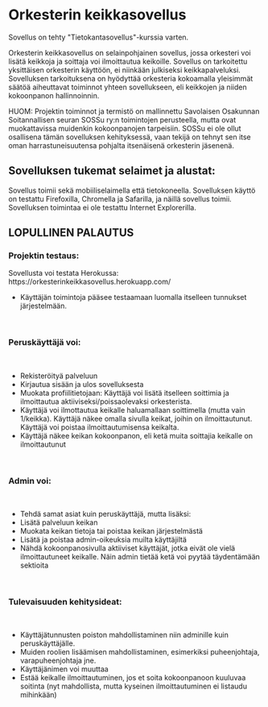 # Orkesterin keikkasovellus
Sovellus on tehty "Tietokantasovellus"-kurssia varten. 

Orkesterin keikkasovellus on selainpohjainen sovellus, jossa orkesteri voi lisätä keikkoja ja soittaja voi ilmoittautua keikoille. Sovellus on tarkoitettu yksittäisen orkesterin käyttöön, ei niinkään julkiseksi keikkapalveluksi. Sovelluksen tarkoituksena on hyödyttää orkesteria kokoamalla yleisimmät säätöä aiheuttavat toiminnot yhteen sovellukseen, eli keikkojen ja niiden kokoonpanon hallinnoinnin.

HUOM: Projektin toiminnot ja termistö on mallinnettu Savolaisen Osakunnan Soitannallisen seuran SOSSu ry:n toimintojen perusteella, mutta ovat muokattavissa muidenkin kokoonpanojen tarpeisiin. SOSSu ei ole ollut osallisena tämän sovelluksen kehityksessä, vaan tekijä on tehnyt sen itse oman harrastuneisuutensa pohjalta itsenäisenä orkesterin jäsenenä. 

<h2>Sovelluksen tukemat selaimet ja alustat:</h2>
Sovellus toimii sekä mobiiliselaimella että tietokoneella. Sovelluksen käyttö on testattu Firefoxilla, Chromella ja Safarilla, ja näillä sovellus toimii. Sovelluksen toimintaa ei ole testattu Internet Explorerilla.

<h2>LOPULLINEN PALAUTUS</h2>

<h3>Projektin testaus:</h3>
Sovellusta voi testata Herokussa: https://orkesterinkeikkasovellus.herokuapp.com/ 
<br>

 - Käyttäjän toimintoja pääsee testaamaan luomalla itselleen tunnukset järjestelmään.
<br>
<h3>Peruskäyttäjä voi:</h3>
<br>

 - Rekisteröityä palveluun
 - Kirjautua sisään ja ulos sovelluksesta
 - Muokata profiilitietojaan: Käyttäjä voi lisätä itselleen soittimia ja ilmoittautua aktiiviseksi/poissaolevaksi orkesterista.
 - Käyttäjä voi ilmottautua keikalle haluamallaan soittimella (mutta vain 1/keikka). Käyttäjä näkee omalla sivulla keikat, joihin on ilmoittautunut. Käyttäjä voi poistaa ilmoittautumisensa keikalta.
 - Käyttäjä näkee keikan kokoonpanon, eli ketä muita soittajia keikalle on ilmoittautunut
 <br>
 <h3>Admin voi:</h3>
 <br>
 
 - Tehdä samat asiat kuin peruskäyttäjä, mutta lisäksi:
  -  Lisätä palveluun keikan
  -  Muokata keikan tietoja tai poistaa keikan järjestelmästä
  -  Lisätä ja poistaa admin-oikeuksia muilta käyttäjiltä
  -  Nähdä kokoonpanosivulla aktiiviset käyttäjät, jotka eivät ole vielä ilmoittautuneet keikalle. Näin admin tietää ketä voi pyytää täydentämään sektioita
<br>
<h3>Tulevaisuuden kehitysideat:</h3>
<br>

 - Käyttäjätunnusten poiston mahdollistaminen niin adminille kuin peruskäyttäjälle. 
 - Muiden roolien lisäämisen mahdollistaminen, esimerkiksi puheenjohtaja, varapuheenjohtaja jne. 
 - Käyttäjänimen voi muuttaa
 - Estää keikalle ilmoittautuminen, jos et soita kokoonpanoon kuuluvaa soitinta (nyt mahdollista, mutta kyseinen ilmoittautuminen ei listaudu mihinkään)
